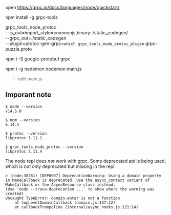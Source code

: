 open https://grpc.io/docs/languages/node/quickstart/

npm install -g grpc-tools

grpc_tools_node_protoc \
 --js_out=import_style=commonjs,binary:./static_codegen/ \
 --grpc_out=./static_codegen \
 --plugin=protoc-gen-grpc=`which grpc_tools_node_protoc_plugin` grpc-puzzle.proto

npm i -S google-protobuf grpc

npm i -g nodemon
nodemon main.js

> edit main.js

## Imporant note

```
$ node --version
v14.5.0

$ npm --version
6.14.5

$ protoc --version
libprotoc 3.11.1

$ grpc_tools_node_protoc --version
libprotoc 3.11.4
```

The node repl does _not_ work with grpc. Some deprecated api is being used, which is not only deprecated but missing in the repl.

```
> (node:38261) [DEP0097] DeprecationWarning: Using a domain property in MakeCallback is deprecated. Use the async_context variant of MakeCallback or the AsyncResource class instead.
(Use `node --trace-deprecation ...` to show where the warning was created)
Uncaught TypeError: domain.enter is not a function
    at topLevelDomainCallback (domain.js:137:12)
    at callbackTrampoline (internal/async_hooks.js:121:14)
```
